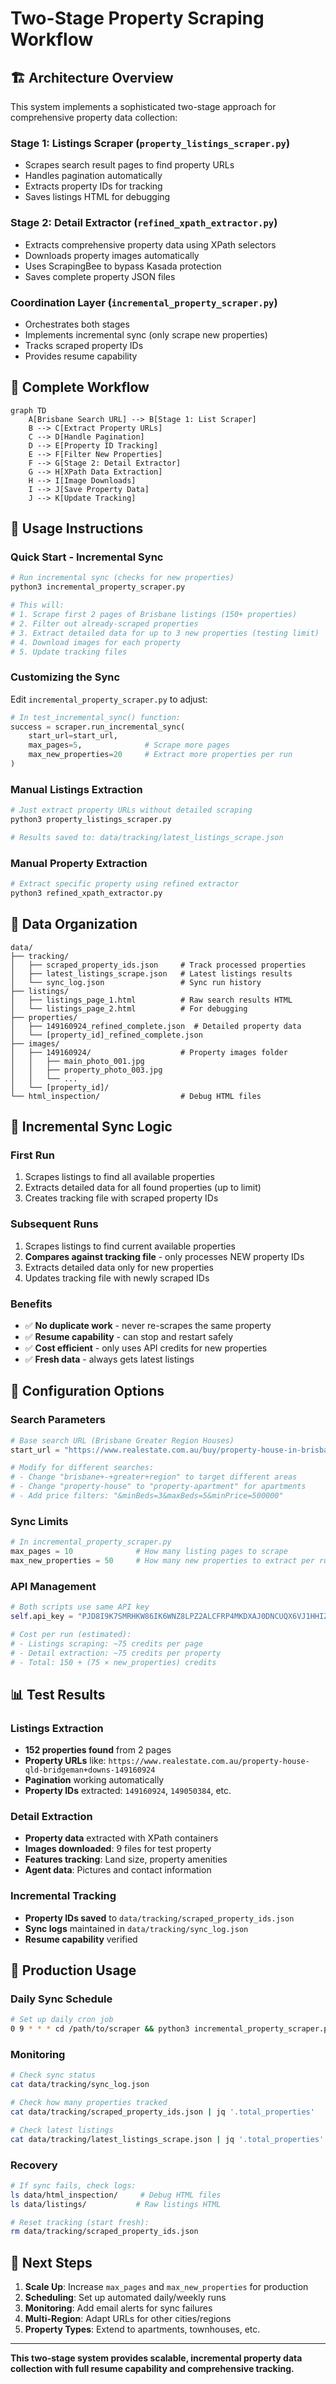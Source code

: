 # Two-Stage Property Scraping Workflow

## 🏗️ Architecture Overview

This system implements a sophisticated two-stage approach for comprehensive property data collection:

### **Stage 1: Listings Scraper** (`property_listings_scraper.py`)
- Scrapes search result pages to find property URLs
- Handles pagination automatically
- Extracts property IDs for tracking
- Saves listings HTML for debugging

### **Stage 2: Detail Extractor** (`refined_xpath_extractor.py`)
- Extracts comprehensive property data using XPath selectors
- Downloads property images automatically
- Uses ScrapingBee to bypass Kasada protection
- Saves complete property JSON files

### **Coordination Layer** (`incremental_property_scraper.py`)
- Orchestrates both stages
- Implements incremental sync (only scrape new properties)
- Tracks scraped property IDs
- Provides resume capability

## 🔄 Complete Workflow

```mermaid
graph TD
    A[Brisbane Search URL] --> B[Stage 1: List Scraper]
    B --> C[Extract Property URLs]
    C --> D[Handle Pagination]
    D --> E[Property ID Tracking]
    E --> F[Filter New Properties]
    F --> G[Stage 2: Detail Extractor]
    G --> H[XPath Data Extraction]
    H --> I[Image Downloads]
    I --> J[Save Property Data]
    J --> K[Update Tracking]
```

## 🚀 Usage Instructions

### **Quick Start - Incremental Sync**

```bash
# Run incremental sync (checks for new properties)
python3 incremental_property_scraper.py

# This will:
# 1. Scrape first 2 pages of Brisbane listings (150+ properties)
# 2. Filter out already-scraped properties
# 3. Extract detailed data for up to 3 new properties (testing limit)
# 4. Download images for each property
# 5. Update tracking files
```

### **Customizing the Sync**

Edit `incremental_property_scraper.py` to adjust:

```python
# In test_incremental_sync() function:
success = scraper.run_incremental_sync(
    start_url=start_url,
    max_pages=5,              # Scrape more pages
    max_new_properties=20     # Extract more properties per run
)
```

### **Manual Listings Extraction**

```bash
# Just extract property URLs without detailed scraping
python3 property_listings_scraper.py

# Results saved to: data/tracking/latest_listings_scrape.json
```

### **Manual Property Extraction**

```bash
# Extract specific property using refined extractor
python3 refined_xpath_extractor.py
```

## 📁 Data Organization

```
data/
├── tracking/
│   ├── scraped_property_ids.json     # Track processed properties
│   ├── latest_listings_scrape.json   # Latest listings results
│   └── sync_log.json                 # Sync run history
├── listings/
│   ├── listings_page_1.html          # Raw search results HTML
│   └── listings_page_2.html          # For debugging
├── properties/
│   ├── 149160924_refined_complete.json  # Detailed property data
│   └── [property_id]_refined_complete.json
├── images/
│   ├── 149160924/                    # Property images folder
│   │   ├── main_photo_001.jpg
│   │   ├── property_photo_003.jpg
│   │   └── ...
│   └── [property_id]/
└── html_inspection/                  # Debug HTML files
```

## 🎯 Incremental Sync Logic

### **First Run**
1. Scrapes listings to find all available properties
2. Extracts detailed data for all found properties (up to limit)
3. Creates tracking file with scraped property IDs

### **Subsequent Runs**
1. Scrapes listings to find current available properties
2. **Compares against tracking file** - only processes NEW property IDs
3. Extracts detailed data only for new properties
4. Updates tracking file with newly scraped IDs

### **Benefits**
- ✅ **No duplicate work** - never re-scrapes the same property
- ✅ **Resume capability** - can stop and restart safely
- ✅ **Cost efficient** - only uses API credits for new properties
- ✅ **Fresh data** - always gets latest listings

## 🔧 Configuration Options

### **Search Parameters**
```python
# Base search URL (Brisbane Greater Region Houses)
start_url = "https://www.realestate.com.au/buy/property-house-in-brisbane+-+greater+region,+qld/list-1?activeSort=list-date&source=refinement"

# Modify for different searches:
# - Change "brisbane+-+greater+region" to target different areas
# - Change "property-house" to "property-apartment" for apartments
# - Add price filters: "&minBeds=3&maxBeds=5&minPrice=500000"
```

### **Sync Limits**
```python
# In incremental_property_scraper.py
max_pages = 10              # How many listing pages to scrape
max_new_properties = 50     # How many new properties to extract per run
```

### **API Management**
```python
# Both scripts use same API key
self.api_key = "PJD8I9K7SMRHKW86IK6WNZ8LPZ2ALCFRP4MKDXAJ0DNCUQX6VJ1HHIZBJN1K40VKSZERRFRJD8YF6GAX"

# Cost per run (estimated):
# - Listings scraping: ~75 credits per page
# - Detail extraction: ~75 credits per property
# - Total: 150 + (75 × new_properties) credits
```

## 📊 Test Results

### **Listings Extraction**
- **152 properties found** from 2 pages
- **Property URLs** like: `https://www.realestate.com.au/property-house-qld-bridgeman+downs-149160924`
- **Pagination** working automatically
- **Property IDs** extracted: `149160924`, `149050384`, etc.

### **Detail Extraction**
- **Property data** extracted with XPath containers
- **Images downloaded**: 9 files for test property
- **Features tracking**: Land size, property amenities
- **Agent data**: Pictures and contact information

### **Incremental Tracking**
- **Property IDs saved** to `data/tracking/scraped_property_ids.json`
- **Sync logs** maintained in `data/tracking/sync_log.json`
- **Resume capability** verified

## 🎯 Production Usage

### **Daily Sync Schedule**
```bash
# Set up daily cron job
0 9 * * * cd /path/to/scraper && python3 incremental_property_scraper.py >> sync.log 2>&1
```

### **Monitoring**
```bash
# Check sync status
cat data/tracking/sync_log.json

# Check how many properties tracked
cat data/tracking/scraped_property_ids.json | jq '.total_properties'

# Check latest listings
cat data/tracking/latest_listings_scrape.json | jq '.total_properties'
```

### **Recovery**
```bash
# If sync fails, check logs:
ls data/html_inspection/     # Debug HTML files
ls data/listings/           # Raw listings HTML

# Reset tracking (start fresh):
rm data/tracking/scraped_property_ids.json
```

## 🚀 Next Steps

1. **Scale Up**: Increase `max_pages` and `max_new_properties` for production
2. **Scheduling**: Set up automated daily/weekly runs
3. **Monitoring**: Add email alerts for sync failures
4. **Multi-Region**: Adapt URLs for other cities/regions
5. **Property Types**: Extend to apartments, townhouses, etc.

---

**This two-stage system provides scalable, incremental property data collection with full resume capability and comprehensive tracking.**